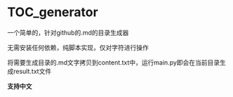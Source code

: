 # TOC_generator

一个简单的，针对github的.md的目录生成器

无需安装任何依赖，纯脚本实现，仅对字符进行操作

将需要生成目录的.md文字拷贝到content.txt中，运行main.py即会在当前目录生成result.txt文件

**支持中文**
